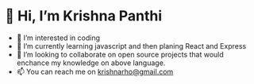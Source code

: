# 👋 Hi, I’m Krishna Panthi
- 👀 I’m interested in coding
- 🌱 I’m currently learning javascript and then planing React and Express
- 💞️ I’m looking to collaborate on open source projects that would enchance my knowledge on above language.
- 📫 You can reach me on krishnarho@gmail.com

<!---
Krishnarho/Krishnarho is a ✨ special ✨ repository because its `README.md` (this file) appears on your GitHub profile.
You can click the Preview link to take a look at your changes.
--->
